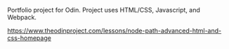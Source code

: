 Portfolio project for Odin.  Project uses HTML/CSS, Javascript, and Webpack.

https://www.theodinproject.com/lessons/node-path-advanced-html-and-css-homepage

